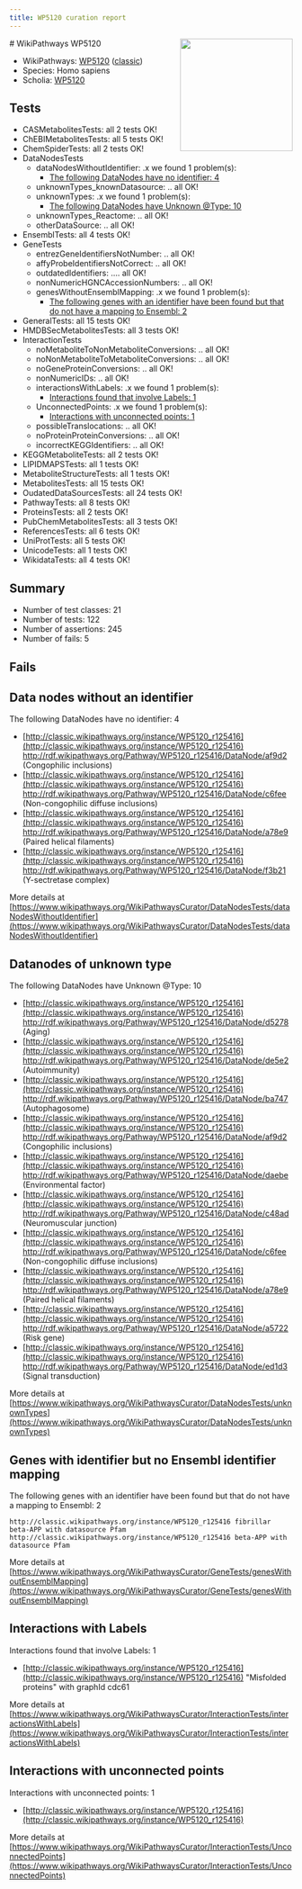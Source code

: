 ```yaml
---
title: WP5120 curation report
---
```


<img style="float: right; width: 200px" src="https://upload.wikimedia.org/wikipedia/commons/thumb/8/83/Wplogo_with_text_500.png/640px-Wplogo_with_text_500.png" />
# WikiPathways WP5120

* WikiPathways: [WP5120](https://wikipathways.org/pathways/WP5120) ([classic](https://classic.wikipathways.org/instance/WP5120))
* Species: Homo sapiens
* Scholia: [WP5120](https://scholia.toolforge.org/wikipathways/WP5120)
## Tests
* CASMetabolitesTests: all 2 tests OK!
* ChEBIMetabolitesTests: all 5 tests OK!
* ChemSpiderTests: all 2 tests OK!
* DataNodesTests
    * dataNodesWithoutIdentifier: .x we found 1 problem(s):
        * [The following DataNodes have no identifier: 4](#d2d32fa3)
    * unknownTypes_knownDatasource: .. all OK!
    * unknownTypes: .x we found 1 problem(s):
        * [The following DataNodes have Unknown @Type: 10](#ef950831)
    * unknownTypes_Reactome: .. all OK!
    * otherDataSource: .. all OK!
* EnsemblTests: all 4 tests OK!
* GeneTests
    * entrezGeneIdentifiersNotNumber: .. all OK!
    * affyProbeIdentifiersNotCorrect: .. all OK!
    * outdatedIdentifiers: .... all OK!
    * nonNumericHGNCAccessionNumbers: .. all OK!
    * genesWithoutEnsemblMapping: .x we found 1 problem(s):
        * [The following genes with an identifier have been found but that do not have a mapping to Ensembl: 2](#40286d84)
* GeneralTests: all 15 tests OK!
* HMDBSecMetabolitesTests: all 3 tests OK!
* InteractionTests
    * noMetaboliteToNonMetaboliteConversions: .. all OK!
    * noNonMetaboliteToMetaboliteConversions: .. all OK!
    * noGeneProteinConversions: .. all OK!
    * nonNumericIDs: .. all OK!
    * interactionsWithLabels: .x we found 1 problem(s):
        * [Interactions found that involve Labels: 1](#630d2678)
    * UnconnectedPoints: .x we found 1 problem(s):
        * [Interactions with unconnected points: 1](#35a61ad9)
    * possibleTranslocations: .. all OK!
    * noProteinProteinConversions: .. all OK!
    * incorrectKEGGIdentifiers: .. all OK!
* KEGGMetaboliteTests: all 2 tests OK!
* LIPIDMAPSTests: all 1 tests OK!
* MetaboliteStructureTests: all 1 tests OK!
* MetabolitesTests: all 15 tests OK!
* OudatedDataSourcesTests: all 24 tests OK!
* PathwayTests: all 8 tests OK!
* ProteinsTests: all 2 tests OK!
* PubChemMetabolitesTests: all 3 tests OK!
* ReferencesTests: all 6 tests OK!
* UniProtTests: all 5 tests OK!
* UnicodeTests: all 1 tests OK!
* WikidataTests: all 4 tests OK!


## Summary

* Number of test classes: 21
* Number of tests: 122
* Number of assertions: 245
* Number of fails: 5

## Fails

<a name="d2d32fa3" />

## Data nodes without an identifier

The following DataNodes have no identifier: 4

* [http://classic.wikipathways.org/instance/WP5120_r125416](http://classic.wikipathways.org/instance/WP5120_r125416) http://rdf.wikipathways.org/Pathway/WP5120_r125416/DataNode/af9d2 (Congophilic inclusions)
* [http://classic.wikipathways.org/instance/WP5120_r125416](http://classic.wikipathways.org/instance/WP5120_r125416) http://rdf.wikipathways.org/Pathway/WP5120_r125416/DataNode/c6fee (Non-congophilic diffuse inclusions)
* [http://classic.wikipathways.org/instance/WP5120_r125416](http://classic.wikipathways.org/instance/WP5120_r125416) http://rdf.wikipathways.org/Pathway/WP5120_r125416/DataNode/a78e9 (Paired helical filaments)
* [http://classic.wikipathways.org/instance/WP5120_r125416](http://classic.wikipathways.org/instance/WP5120_r125416) http://rdf.wikipathways.org/Pathway/WP5120_r125416/DataNode/f3b21 (Y-sectretase complex)


More details at [https://www.wikipathways.org/WikiPathwaysCurator/DataNodesTests/dataNodesWithoutIdentifier](https://www.wikipathways.org/WikiPathwaysCurator/DataNodesTests/dataNodesWithoutIdentifier)

<a name="ef950831" />

## Datanodes of unknown type

The following DataNodes have Unknown @Type: 10

* [http://classic.wikipathways.org/instance/WP5120_r125416](http://classic.wikipathways.org/instance/WP5120_r125416) http://rdf.wikipathways.org/Pathway/WP5120_r125416/DataNode/d5278 (Aging)
* [http://classic.wikipathways.org/instance/WP5120_r125416](http://classic.wikipathways.org/instance/WP5120_r125416) http://rdf.wikipathways.org/Pathway/WP5120_r125416/DataNode/de5e2 (Autoimmunity)
* [http://classic.wikipathways.org/instance/WP5120_r125416](http://classic.wikipathways.org/instance/WP5120_r125416) http://rdf.wikipathways.org/Pathway/WP5120_r125416/DataNode/ba747 (Autophagosome)
* [http://classic.wikipathways.org/instance/WP5120_r125416](http://classic.wikipathways.org/instance/WP5120_r125416) http://rdf.wikipathways.org/Pathway/WP5120_r125416/DataNode/af9d2 (Congophilic inclusions)
* [http://classic.wikipathways.org/instance/WP5120_r125416](http://classic.wikipathways.org/instance/WP5120_r125416) http://rdf.wikipathways.org/Pathway/WP5120_r125416/DataNode/daebe (Environmental factor)
* [http://classic.wikipathways.org/instance/WP5120_r125416](http://classic.wikipathways.org/instance/WP5120_r125416) http://rdf.wikipathways.org/Pathway/WP5120_r125416/DataNode/c48ad (Neuromuscular 
junction)
* [http://classic.wikipathways.org/instance/WP5120_r125416](http://classic.wikipathways.org/instance/WP5120_r125416) http://rdf.wikipathways.org/Pathway/WP5120_r125416/DataNode/c6fee (Non-congophilic diffuse inclusions)
* [http://classic.wikipathways.org/instance/WP5120_r125416](http://classic.wikipathways.org/instance/WP5120_r125416) http://rdf.wikipathways.org/Pathway/WP5120_r125416/DataNode/a78e9 (Paired helical filaments)
* [http://classic.wikipathways.org/instance/WP5120_r125416](http://classic.wikipathways.org/instance/WP5120_r125416) http://rdf.wikipathways.org/Pathway/WP5120_r125416/DataNode/a5722 (Risk gene)
* [http://classic.wikipathways.org/instance/WP5120_r125416](http://classic.wikipathways.org/instance/WP5120_r125416) http://rdf.wikipathways.org/Pathway/WP5120_r125416/DataNode/ed1d3 (Signal transduction)


More details at [https://www.wikipathways.org/WikiPathwaysCurator/DataNodesTests/unknownTypes](https://www.wikipathways.org/WikiPathwaysCurator/DataNodesTests/unknownTypes)

<a name="40286d84" />

## Genes with identifier but no Ensembl identifier mapping

The following genes with an identifier have been found but that do not have a mapping to Ensembl: 2
```
http://classic.wikipathways.org/instance/WP5120_r125416 fibrillar beta-APP with datasource Pfam
http://classic.wikipathways.org/instance/WP5120_r125416 beta-APP with datasource Pfam
```

More details at [https://www.wikipathways.org/WikiPathwaysCurator/GeneTests/genesWithoutEnsemblMapping](https://www.wikipathways.org/WikiPathwaysCurator/GeneTests/genesWithoutEnsemblMapping)

<a name="630d2678" />

## Interactions with Labels

Interactions found that involve Labels: 1

* [http://classic.wikipathways.org/instance/WP5120_r125416](http://classic.wikipathways.org/instance/WP5120_r125416) "Misfolded
proteins" with graphId cdc61


More details at [https://www.wikipathways.org/WikiPathwaysCurator/InteractionTests/interactionsWithLabels](https://www.wikipathways.org/WikiPathwaysCurator/InteractionTests/interactionsWithLabels)

<a name="35a61ad9" />

## Interactions with unconnected points

Interactions with unconnected points: 1

* [http://classic.wikipathways.org/instance/WP5120_r125416](http://classic.wikipathways.org/instance/WP5120_r125416)


More details at [https://www.wikipathways.org/WikiPathwaysCurator/InteractionTests/UnconnectedPoints](https://www.wikipathways.org/WikiPathwaysCurator/InteractionTests/UnconnectedPoints)


